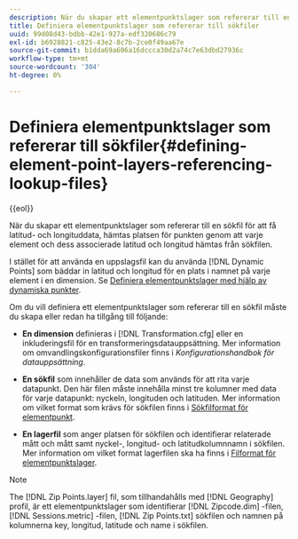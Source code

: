 ```yaml
---
description: När du skapar ett elementpunktslager som refererar till en sökfil för att få latitud- och longituddata, hämtas platsen för punkten genom att varje element och dess associerade latitud och longitud hämtas från sökfilen.
title: Definiera elementpunktslager som refererar till sökfiler
uuid: 99d08d43-bdbb-42e1-927a-edf320686c79
exl-id: b6928821-c825-43e2-8c7b-2ce0f49aa67e
source-git-commit: b1dda69a606a16dccca30d2a74c7e63dbd27936c
workflow-type: tm+mt
source-wordcount: '304'
ht-degree: 0%

---
```


# Definiera elementpunktslager som refererar till sökfiler{#defining-element-point-layers-referencing-lookup-files}

{{eol}}

När du skapar ett elementpunktslager som refererar till en sökfil för att få latitud- och longituddata, hämtas platsen för punkten genom att varje element och dess associerade latitud och longitud hämtas från sökfilen.

I stället för att använda en uppslagsfil kan du använda [!DNL Dynamic Points] som bäddar in latitud och longitud för en plats i namnet på varje element i en dimension. Se [Definiera elementpunktslager med hjälp av dynamiska punkter](../../../../../home/c-geo-oview/c-wk-img-lyrs/c-elmt-pt-lyrs/c-elmt-pt-lyrs-ref-lkp-files/c-elmt-pt-lyr-file-frmt/c-dyn-pts.md#concept-77ae65bedc3f465489bc135ae7e3c2f3).

Om du vill definiera ett elementpunktslager som refererar till en sökfil måste du skapa eller redan ha tillgång till följande:

* **En dimension** definieras i [!DNL Transformation.cfg] eller en inkluderingsfil för en transformeringsdatauppsättning. Mer information om omvandlingskonfigurationsfiler finns i *Konfigurationshandbok för datauppsättning*.

* **En sökfil** som innehåller de data som används för att rita varje datapunkt. Den här filen måste innehålla minst tre kolumner med data för varje datapunkt: nyckeln, longituden och latituden. Mer information om vilket format som krävs för sökfilen finns i [Sökfilformat för elementpunkt](../../../../../home/c-geo-oview/c-wk-img-lyrs/c-elmt-pt-lyrs/c-elmt-pt-lyrs-ref-lkp-files/c-elmt-pt-lkp-file-frmt.md#concept-c059121019ea4dbcb1c17129567f4121).

* **En lagerfil** som anger platsen för sökfilen och identifierar relaterade mått och mått samt nyckel-, longitud- och latitudkolumnnamn i sökfilen. Mer information om vilket format lagerfilen ska ha finns i [Filformat för elementpunktslager](../../../../../home/c-geo-oview/c-wk-img-lyrs/c-elmt-pt-lyrs/c-elmt-pt-lyrs-ref-lkp-files/c-elmt-pt-lyr-file-frmt/c-elmt-pt-lyr-file-frmt.md#concept-678a95cb69644105a7af1b86ad5a5981).

>[!NOTE]
>
>The [!DNL Zip Points.layer] fil, som tillhandahålls med [!DNL Geography] profil, är ett elementpunktslager som identifierar [!DNL Zipcode.dim] -filen, [!DNL Sessions.metric] -filen, [!DNL Zip Points.txt] sökfilen och namnen på kolumnerna key, longitud, latitude och name i sökfilen.
